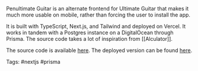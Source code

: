 Penultimate Guitar is an alternate frontend for Ultimate Guitar that makes it much more usable on mobile, rather than forcing the user to install the app.

It is built with TypeScript, Next.js, and Tailwind and deployed on Vercel.  It works in tandem with a Postgres instance on a DigitalOcean through Prisma.  The source code takes a lot of inspiration from [[Alculator]].

The source code is available [here](https://github.com/pavo-etc/penultimate-guitar).  The deployed version can be found [here](https://pg.zachmanson.com).

Tags: #nextjs #prisma 